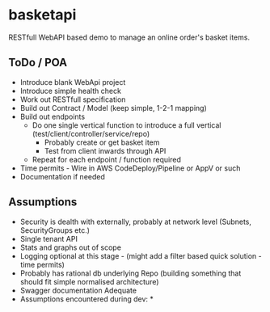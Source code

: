 # basketapi
RESTfull WebAPI based demo to manage an online order's basket items.

## ToDo / POA
* Introduce blank WebApi project 
* Introduce simple health check
* Work out RESTfull specification
* Build out Contract / Model (keep simple, 1-2-1 mapping)
* Build out endpoints
  * Do one single vertical function to introduce a full vertical (test/client/controller/service/repo)
    * Probably create or get basket item
    * Test from client inwards through API 
  * Repeat for each endpoint / function required
* Time permits - Wire in AWS CodeDeploy/Pipeline or AppV or such
* Documentation if needed

## Assumptions
* Security is dealth with externally, probably at network level (Subnets, SecurityGroups etc.)
* Single tenant API
* Stats and graphs out of scope 
* Logging optional at this stage - (might add a filter based quick solution - time permits) 
* Probably has rational db underlying Repo (building something that should fit simple normalised architecture)
* Swagger documentation Adequate 
* Assumptions encountered during dev:
  * 
